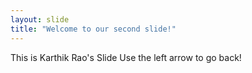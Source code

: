 ```yaml
---
layout: slide
title: "Welcome to our second slide!"
---
```

This is Karthik Rao's Slide
Use the left arrow to go back!
